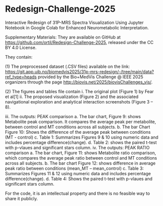 # Redesign-Challenge-2025
Interactive Redesign of 31P-MRS Spectra Visualization Using Jupyter Notebook in Google Colab for Enhanced Neurometabolic Interpretation. 

Supplementary Materials:
They  are available on GitHub at https://github.com/ortil/Redesign-Challenge-2025, released under the CC BY 4.0 License. 

They contain:

(1) The preprocessed dataset (.CSV files) available on the link:  https://git.app.uib.no/biomedvis2025/31p-mrs-redesign/-/tree/main/data?ref_type=heads  provided by the Bio+MedVis Challenge @ IEEE 2025 organizers through  the page http://biovis.net/2025/biovisChallenges_vis/.

(2) The figures and tables file contain 
i.	The original plot (Figure 1) by Fear et al[1]
ii.	The proposed visualization (Figure 2) and the associated navigational exploration and analytical interaction screenshots (Figure 3 – 8).

iii.	The outputs: PEAK comparison 
a.	The bar chart, Figure 9: shows Metabolite peak comparison. It compares the average peak per metabolite, between control and MT conditions across all subjects.
b.	The bar Chart Figure 10: Shows the difference of the average peak between conditions (MT - control)
c.	Table 1:  Summarizes Figures 9 & 10 using numeric data and includes percentage difference(change).
d.	Table 2: shows the paired t-test with p-vlaues and significant stars column.
iv.	The outputs: PEAK RATIO comparison 
a.	The bar chart, Figure 11: shows Metabolite ratio comparison, which compares the average peak ratio between control and MT conditions across all subjects.
b.	The bar chart Figure 12: shows difference in average peak ratio between conditions (mean_MT – mean_control)
c.	Table 3: Summarizes Figures 11 & 12 using numeric data and includes percentage difference(change).
d.	Table 4: Shows the paired t-test with p-vlaues and significant stars column.

For the code, it is an intellectual property and there is no feasible way to share it publicly.
